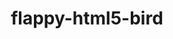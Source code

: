 ---
layout: repo
title: flappy-html5-bird

account: ben7th
desc:
created:
updated:
last-commit:
type:
alternative:

skills:
threads: false
design-usage:
---